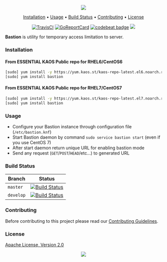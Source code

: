 <p align="center"><a href="#readme"><img src="https://gh.kaos.st/bastion.svg"/></a></p>

<p align="center"><a href="#installation">Installation</a> • <a href="#usage">Usage</a> • <a href="#build-status">Build Status</a> • <a href="#contributing">Contributing</a> • <a href="#license">License</a></p>

<p align="center">
  <a href="https://travis-ci.com/essentialkaos/bastion"><img src="https://travis-ci.com/essentialkaos/bastion.svg?branch=master" alt="TravisCI" /></a>
  <a href="https://goreportcard.com/report/github.com/essentialkaos/bastion"><img src="https://goreportcard.com/badge/github.com/essentialkaos/bastion" alt="GoReportCard" /></a>
  <a href="https://codebeat.co/projects/github-com-essentialkaos-bastion-master"><img alt="codebeat badge" src="https://codebeat.co/badges/a35d2d0c-7416-4287-84bb-a6919d894271" /></a>
  <a href="#license"><img src="https://gh.kaos.st/apache2.svg"></a>
</p>

**Bastion** is utility for temporary access limitation to server.

### Installation

#### From ESSENTIAL KAOS Public repo for RHEL6/CentOS6

```bash
[sudo] yum install -y https://yum.kaos.st/kaos-repo-latest.el6.noarch.rpm
[sudo] yum install bastion
```

#### From ESSENTIAL KAOS Public repo for RHEL7/CentOS7

```bash
[sudo] yum install -y https://yum.kaos.st/kaos-repo-latest.el7.noarch.rpm
[sudo] yum install bastion
```

### Usage

* Configure your Bastion instance through configuration file (`/etc/bastion.knf`)
* Start Bastion daemon by command `sudo service bastion start` (even if you use CentOS 7)
* After start daemon return unique URL for enabling bastion mode
* Send any request (`GET`/`POST`/`HEAD`/etc...) to generated URL

### Build Status

| Branch | Status |
|--------|--------|
| `master` | [![Build Status](https://travis-ci.com/essentialkaos/bastion.svg?branch=master)](https://travis-ci.com/essentialkaos/bastion) |
| `develop` | [![Build Status](https://travis-ci.com/essentialkaos/bastion.svg?branch=develop)](https://travis-ci.com/essentialkaos/bastion) |

### Contributing

Before contributing to this project please read our [Contributing Guidelines](https://github.com/essentialkaos/contributing-guidelines#contributing-guidelines).

### License

[Apache License, Version 2.0](https://www.apache.org/licenses/LICENSE-2.0)

<p align="center"><a href="https://essentialkaos.com"><img src="https://gh.kaos.st/ekgh.svg"/></a></p>
